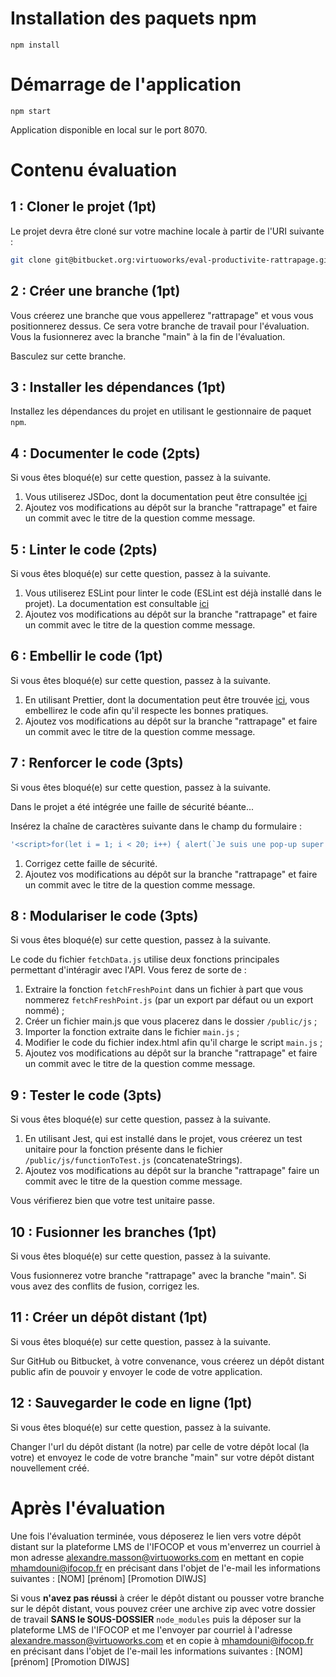 # Installation des paquets npm

```
npm install
```

# Démarrage de l'application

```
npm start
```

Application disponible en local sur le port 8070.

# Contenu évaluation

## 1 : Cloner le projet (1pt)

Le projet devra être cloné sur votre machine locale à partir de l'URI suivante :

```bash
git clone git@bitbucket.org:virtuoworks/eval-productivite-rattrapage.git
```

## 2 : Créer une branche (1pt)

Vous créerez une branche que vous appellerez "rattrapage" et vous vous positionnerez dessus.
Ce sera votre branche de travail pour l'évaluation. Vous la fusionnerez avec la branche "main" à la fin de l'évaluation.

Basculez sur cette branche.

## 3 : Installer les dépendances (1pt)

Installez les dépendances du projet en utilisant le gestionnaire de paquet `npm`.

## 4 : Documenter le code (2pts)

Si vous êtes bloqué(e) sur cette question, passez à la suivante.

1. Vous utiliserez JSDoc, dont la documentation peut être consultée [ici](https://jsdoc.app/about-getting-started.html)
2. Ajoutez vos modifications au dépôt sur la branche "rattrapage" et faire un commit avec le titre de la question comme message.

## 5 : Linter le code (2pts)

Si vous êtes bloqué(e) sur cette question, passez à la suivante.

1. Vous utiliserez ESLint pour linter le code (ESLint est déjà installé dans le projet). La documentation est consultable [ici](https://eslint.org/docs/user-guide/getting-started)
2. Ajoutez vos modifications au dépôt sur la branche "rattrapage" et faire un commit avec le titre de la question comme message.

## 6 : Embellir le code (1pt)

Si vous êtes bloqué(e) sur cette question, passez à la suivante.

1. En utilisant Prettier, dont la documentation peut être trouvée [ici](https://prettier.io/docs/en/install.html), vous embellirez le code afin qu'il respecte les bonnes pratiques.
2. Ajoutez vos modifications au dépôt sur la branche "rattrapage" et faire un commit avec le titre de la question comme message.

## 7 : Renforcer le code (3pts)

Si vous êtes bloqué(e) sur cette question, passez à la suivante.

Dans le projet a été intégrée une faille de sécurité béante...

Insérez la chaîne de caractères suivante dans le champ du formulaire :

```javascript
'<script>for(let i = 1; i < 20; i++) { alert(`Je suis une pop-up super énervante qui est apparue ${i} fois !`) }</script>';
```

1. Corrigez cette faille de sécurité.
2. Ajoutez vos modifications au dépôt sur la branche "rattrapage" et faire un commit avec le titre de la question comme message.

## 8 : Modulariser le code (3pts)

Si vous êtes bloqué(e) sur cette question, passez à la suivante.

Le code du fichier `fetchData.js` utilise deux fonctions principales permettant d'intéragir avec l'API. Vous ferez de sorte de :

1. Extraire la fonction `fetchFreshPoint` dans un fichier à part que vous nommerez `fetchFreshPoint.js` (par un export par défaut ou un export nommé) ;
2. Créer un fichier main.js que vous placerez dans le dossier `/public/js` ;
3. Importer la fonction extraite dans le fichier `main.js` ;
4. Modifier le code du fichier index.html afin qu'il charge le script `main.js` ;
5. Ajoutez vos modifications au dépôt sur la branche "rattrapage" et faire un commit avec le titre de la question comme message.

## 9 : Tester le code (3pts)

Si vous êtes bloqué(e) sur cette question, passez à la suivante.

1. En utilisant Jest, qui est installé dans le projet, vous créerez un test unitaire pour la fonction présente dans le fichier `/public/js/functionToTest.js` (concatenateStrings).
2. Ajoutez vos modifications au dépôt sur la branche "rattrapage" faire un commit avec le titre de la question comme message.

Vous vérifierez bien que votre test unitaire passe.

## 10 : Fusionner les branches (1pt)

Si vous êtes bloqué(e) sur cette question, passez à la suivante.

Vous fusionnerez votre branche "rattrapage" avec la branche "main". Si vous avez des conflits de fusion, corrigez les.

## 11 : Créer un dépôt distant (1pt)

Si vous êtes bloqué(e) sur cette question, passez à la suivante.

Sur GitHub ou Bitbucket, à votre convenance, vous créerez un dépôt distant public afin de pouvoir y envoyer le code de votre application.

## 12 : Sauvegarder le code en ligne (1pt)

Si vous êtes bloqué(e) sur cette question, passez à la suivante.

Changer l'url du dépôt distant (la notre) par celle de votre dépôt local (la votre) et envoyez le code de votre branche "main" sur votre dépôt distant nouvellement créé.

# Après l'évaluation

Une fois l'évaluation terminée, vous déposerez le lien vers votre dépôt distant sur la plateforme LMS de l'IFOCOP et vous m'enverrez un courriel à mon adresse alexandre.masson@virtuoworks.com en mettant en copie mhamdouni@ifocop.fr en précisant dans l'objet de l'e-mail les informations suivantes : [NOM] [prénom] [Promotion DIWJS]

Si vous **n'avez pas réussi** à créer le dépôt distant ou pousser votre branche sur le dépôt distant, vous pouvez créer une archive zip avec votre dossier de travail **SANS le SOUS-DOSSIER** `node_modules` puis la déposer sur la plateforme LMS de l'IFOCOP et me l'envoyer par courriel à l'adresse alexandre.masson@virtuoworks.com et en copie à mhamdouni@ifocop.fr en précisant dans l'objet de l'e-mail les informations suivantes : [NOM] [prénom] [Promotion DIWJS]
